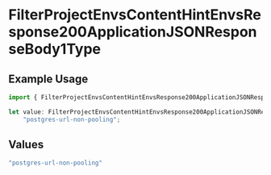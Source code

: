 # FilterProjectEnvsContentHintEnvsResponse200ApplicationJSONResponseBody1Type

## Example Usage

```typescript
import { FilterProjectEnvsContentHintEnvsResponse200ApplicationJSONResponseBody1Type } from "@simplesagar/vercel/models/filterprojectenvsop.js";

let value: FilterProjectEnvsContentHintEnvsResponse200ApplicationJSONResponseBody1Type =
    "postgres-url-non-pooling";
```

## Values

```typescript
"postgres-url-non-pooling"
```